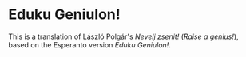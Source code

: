 # Eduku Geniulon!

This is a translation of László Polgár's *Nevelj zsenit!* (*Raise a genius!*), based on
the Esperanto version *Eduku Geniulon!*.
